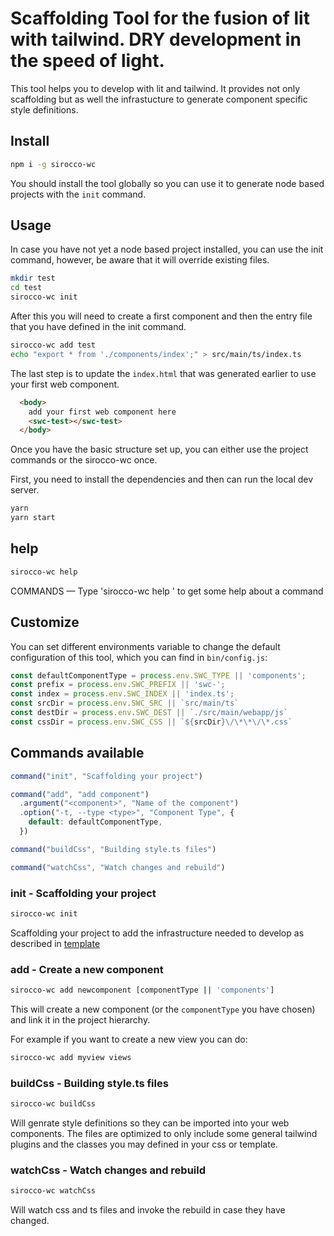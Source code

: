 # Scaffolding Tool for the fusion of lit with tailwind. DRY development in the speed of light.

This tool helps you to develop with lit and tailwind. It provides not only scaffolding but as well the infrastucture to generate component specific style definitions.

## Install

```bash
npm i -g sirocco-wc
```

You should install the tool globally so you can use it to generate node based projects with the `init` command.

## Usage

In case you have not yet a node based project installed, you can use the init command, however, be aware that it will override existing files.

```bash
mkdir test
cd test
sirocco-wc init
```

After this you will need to create a first component and then the entry file that you have defined in the init command.

```bash
sirocco-wc add test
echo "export * from './components/index';" > src/main/ts/index.ts
```

The last step is to update the `index.html` that was generated earlier to use your first web component. 

```html 
  <body>
    add your first web component here
    <swc-test></swc-test>
  </body>
  ```

Once you have the basic structure set up, you can either use the project commands or the sirocco-wc once.

First, you need to install the dependencies and then can run the local dev server.

```bash
yarn
yarn start
```

## help 

```bash
sirocco-wc help
```

COMMANDS — Type 'sirocco-wc help <command>' to get some help about a command

## Customize

You can set different environments variable to change the default configuration of this tool, which you can find in `bin/config.js`:

```js
const defaultComponentType = process.env.SWC_TYPE || 'components';
const prefix = process.env.SWC_PREFIX || 'swc-';
const index = process.env.SWC_INDEX || 'index.ts';
const srcDir = process.env.SWC_SRC || `src/main/ts`
const destDir = process.env.SWC_DEST || `./src/main/webapp/js`
const cssDir = process.env.SWC_CSS || `${srcDir}\/\*\*\/\*.css`
```

## Commands available

```js
command("init", "Scaffolding your project")

command("add", "add component")
  .argument("<component>", "Name of the component")
  .option("-t, --type <type>", "Component Type", {
    default: defaultComponentType,
  })

command("buildCss", "Building style.ts files")

command("watchCss", "Watch changes and rebuild")
```

### init - Scaffolding your project

```bash
sirocco-wc init
```

Scaffolding your project to add the infrastructure needed to develop as described in [template](./bin/template/README.md)

### add - Create a new component

```bash
sirocco-wc add newcomponent [componentType || 'components']
```

This will create a new component (or the `componentType` you have chosen) and link it in the project hierarchy.

For example if you want to create a new view you can do:

```bash
sirocco-wc add myview views
```

### buildCss - Building style.ts files

```bash
sirocco-wc buildCss
```

Will genrate style definitions so they can be imported into your web components. The files are optimized to only include some general tailwind plugins and the classes you may defined in your css or template.

### watchCss - Watch changes and rebuild

```bash
sirocco-wc watchCss
```

Will watch css and ts files and invoke the rebuild in case they have changed.
